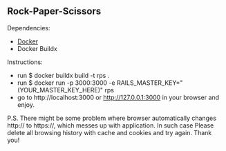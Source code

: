 ## Rock-Paper-Scissors

Dependencies:
* [Docker](https://docker.com)
* Docker Buildx

Instructions:
* run $ docker buildx build -t rps .
* run $ docker run -p 3000:3000 -e RAILS_MASTER_KEY="(YOUR_MASTER_KEY_HERE)" rps
* go to http://localhost:3000 or http://127.0.0.1:3000 in your browser and enjoy.



P.S. There might be some problem where browser automatically changes http:// to https://, which messes up with application. In such case Please delete all browsing history with cache and cookies and try again. Thank you!
